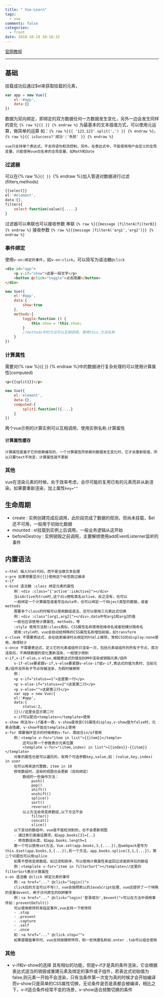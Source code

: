 ```yaml
---
title: " Vue-Learn"
tags:
  - vue
comments: false
categories:
  - front
date: 2018-10-19 10:18:32
---
```

[官网教程](https://cn.vuejs.org/v2/guide/)

---
## 基础
挂载成功后通过$el来获取挂载的元素，

```javascript
var app = new Vue({
    el:'#app',
    data:{}
})
```
数据为双向绑定，即绑定的双方数据任何一方数据发生变化，另外一边会发生同样的变化
`{% raw %}{{ }} {% endraw %}` 为最基本的文本插值方式，可以使用元运算，做简单的运算
如：`{% raw %}{{ '123,123'.split(',') }} {% endraw %}`，`{% raw %}{{ isSuccess?'成功':'失败' }} {% endraw %}`

```
vue只支持单个表达式，不支持语句和流控制，另外，在表达式中，不能使用用户自定义的全局变量，只能使用vue白名单的全局变量，如Math和Date
```
### 过滤器
可以在{% raw %}`{{ }} `{% endraw %}加入管道对数据进行过滤(filters,methods)

```javascript
{{select}}
el:'#element',
data:{},
filters{
    select:function(value){.....}
}
```
过滤器可以串联也可以接收参数
串联 `{% raw %}{{message |filterA|filterB}}{% endraw %}`
接收参数 `{% raw %}{{message |filterA('arg1','arg2')}} {% endraw %}`

### 事件绑定
使用`v-on:绑定的事件`，如`v-on:click`，可以简写为语法糖`@click`

```html
<div id="app">
    <p v-if="show">这是一段文字</p>
    <button @click="toggle">点击隐藏</button>
</div>
```

```javascript
new Vue({
    el:'#app',
    data:{
        show:true
    },
    methods:{
        toggle:function () {
            this.show = !this.show;
        }
        //methods中的方法可以互相调用，使用this.方法名称
    }
})
```
### 计算属性
需要对{% raw %}{{ }} {% endraw %}中的数据进行复杂处理的可以使用计算属性(computed)

```html
<p>{{split1}}</p>
```

```javascript
new Vue({
    el:'element',
    data:{},
    computed:{
        split1:function(){....}
    }
})
```
两个vue示例的计算实例可以互相调用，使用实例名称.计算属性
#### 计算属性缓存

    计算属性是基于它的依赖缓存的，一个计算属性所依赖的数据发生变化时，它才会重新取值，所以只要text不改变，计算属性就不更新
### 其他
vue在渲染元素的时候，处于效率考虑，会尽可能的复用已有的元素而非从新渲染。如果要重新渲染，加上属性`key=""`

## 生命周期
- create : 实例创建完成后调用，此阶段完成了数据的观测，但尚未挂载，$el还不可用，一般用于初始化数据
- mounted : el挂载到实例上后调用，一般业务逻辑从这开始
- beforeDestroy : 实例销毁之前调用，主要解绑使用addEventListerner监听的事件
## 内置语法

```
v-html 插入html代码，而不是当做文本处理
v-pre 如果想要显示{{}}使用这个标签跳过编译
v-if 
v-bind 语法糖 :class 绑定元素的属性
    例：<div :class="{'active':isActive}"></div>
    当isActive为true时,这个div拥有类名active，反之没有，也可以
    一般绑定一个计算属性或者写在data中，也可以绑定一个Object类型的数据，或者methods
    需要多个class的时候可以使用数组语法，还可以使用三元表达式切换
    例：<div :class"[arg1,arg2]"></div>,data中写arg1和arg2的值
    一般也应该使用计算属性，methods，等
    :style 使用方法和:class类似，CSS属性名称使用驼峰命名或者短横分隔命名
    使用:style时，vue会自动给特殊的CSS属性名称增加前缀，如transform
v-cloak 不需要表达式，会在结束编译时从绑定的html上移除，常和CSS的display:none使用，用得较少
v-once 不需要表达式，定义它的元素或组件只渲染一次，包括元素或组件的所有子节点，首次渲染后，不再随数据的变化重新渲染，一般很少用到
v-if,v-if-else,v-else,根据表达式的值在DOM中渲染或销毁元素/组件
    v-if-else要紧跟v-if,v-else要紧跟v-else-if或v-if,表达式的值为真时，当前元素/组件及所有子节点将被渲染，为假时被移除
    例：
    <p v-if="status==1">这是第一行</p>
    <p v-else-if="status==2">这是第二行</p>
    <p v-else="">这是第三行</p>
    var app = new Vue({
    el:'#app',
    data:{
        status:2,
    }})//这里会显示第二行
    v-if可以配合<template></template>使用
v-show 用法与v-if基本一致，v-show是改变CSS属性display,v-show值为false时，元素会隐藏，v-show不能在template上使用
v-for 需要循环显示的时候用到v-for，需结合in/of使用
    例：<temple v-for="item in list">{{item}}</temple>
        还可以带一个参数表示元素位置
        <template v-for="(item,index) in list">{{index}}-{{item}}</template>
    对象的属性也是可以遍历的，有两个可选参数key,value,如：(value,key,index) in user
    也可以用来迭代整数，item in 10
    修改数组时，渲染的视图也会更新（双向绑定）
        数组的一些操作方法：
            push()
            pop()
            shift()
            unshift()
            splice()
            sort()
            reverse()
        以上方法会改变原数组,以下方法不会
            filter()
            concat()
            slice()
    以下变动的数组中，vue是不能检测到的，也不会更新视图
    - 通过索引直接设置项，如app.books[3]={..}
    - 修改数组长度，如app.books.length=1
    第一个可以使用set方法，Vue.set(app.books,3,{....}),在webpack里写为this.$set(app.books,3,{...}),另一个方法，app.books.splice(3,1,{...})，第二个问题也可以用splice
    如果不想改变原数组，如过滤和排序，可以使用计算属性来返回过滤或排序后的数组
    例：<template v-for="item in filterSort"></template>//这里的filterSort表示计算属性
v-on 语法糖 @click 绑定元素的事件
    例：<a href="..." @click="login()">
    click后的方法可以不写()，vue会按照默认的JavaScript处理，vue还提供了一个特殊的变量$event，用于访问原生的DOM事件
    例：<a href="..." @click="login('登录成功',$event)">可以在方法中调用事件如：preventDefult()
    可以使用修饰符来指定事件,vue支持一下修饰符
    - .stop
    - .prevent
    - .capture
    - .self
    - .once
    如：<a href="..." @click.stop="">
    如果是键盘事件时，vue支持按键修饰符，和一些快捷名称如.enter .tab可以组合使用
```

### 其他
- v-if和v-show的选择
  具有相似的功能，但是v-if才是真的条件渲染，它会根据表达式适当的销毁或重建元素及绑定的事件或子组件，若表达式初始值为false,则元素一开始不会渲染，只有当条件第一次变为真的时候才会开始编译
  而v-show只是简单的CSS属性切换，无论条件是否是真都会被编译，相比之下，v-if适合条件经常不变的场景，v-show适合频繁切换的条件


  ​      
